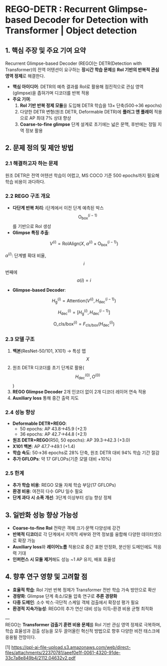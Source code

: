# REGO-DETR : Recurrent Glimpse-based Decoder for Detection with Transformer | Object detection

## 1. 핵심 주장 및 주요 기여 요약  
Recurrent Glimpse-based Decoder (REGO)는 DETR(Detection with Transformer)의 전역 어텐션이 요구하는 **장시간 학습 문제**를 **RoI 기반의 반복적 관심 영역 정제**로 해결한다.  
- **핵심 아이디어**: DETR의 예측 결과를 RoI로 활용해 점진적으로 관심 영역(glimpse)을 좁혀가며 디코더를 반복 적용  
- **주요 기여**:  
  1. **RoI 기반 반복 정제 모듈**을 도입해 DETR 학습을 13× 단축(500→36 epochs)  
  2. 다양한 DETR 변형(원조 DETR, Deformable DETR)에 **플러그 앤 플레이** 적용으로 AP 최대 7% 상대 향상  
  3. **Coarse-to-fine glimpse** 단계 설계로 초기에는 넓은 문맥, 후반에는 정밀 지역 정보 활용  

## 2. 문제 정의 및 제안 방법  
### 2.1 해결하고자 하는 문제  
원조 DETR은 전역 어텐션 학습이 어렵고, MS COCO 기준 500 epochs까지 필요해 학습 비용이 과다하다.  

### 2.2 REGO 구조 개요  
- **다단계 반복 처리**: i단계에서 이전 단계 예측된 박스 $$\mathrm{O}_{\text{box}}^{(i-1)}$$를 기반으로 RoI 생성  
- **Glimpse 특징 추출**:  

$$
    V^{(i)} = \mathrm{RoIAlign}\bigl(X,\; \alpha^{(i)} \times \mathrm{O}_{\text{box}}^{(i-1)}\bigr)
  $$  
  
$\alpha^{(i)}$: 단계별 확대 비율, $$i$$번째에 $$\alpha(i)=i$$  

- **Glimpse-based Decoder**:  

$$
    H_{\text{g}}^{(i)} = \mathrm{Attention}\bigl(V^{(i)},H_{\text{dec}}^{(i-1)}\bigr)
  $$

$$
    H_{\text{dec}}^{(i)} = [H_{\text{g}}^{(i)},\,H_{\text{dec}}^{(i-1)}]
  $$

$$
    \mathrm{O}\_{\text{cls/box}}^{(i)} = F_{\text{cls/box}}\bigl(H_{\text{dec}}^{(i)}\bigr)
  $$  

### 2.3 모델 구조  
1. **백본**(ResNet-50/101, X101) → 특성 맵 $$X$$  
2. 원조 DETR 디코더를 초기 단계로 활용($$H_{\text{dec}}^{(0)},O^{(0)}$$)  
3. **REGO Glimpse Decoder** 2개 인코더 없이 2개 디코더 레이어 연속 적용  
4. **Auxiliary loss** 통해 중간 출력 지도  

### 2.4 성능 향상  
- **Deformable DETR+REGO**:  
  - 50 epochs: AP 43.8→45.9 (+2.1)  
  - 36 epochs: AP 42.7→44.8 (+2.1)  
- **원조 DETR+REGO**(R50, 50 epochs): AP 39.3→42.3 (+3.0)  
- **X101 백본**: AP 47.7→49.1 (+1.4)  
- **학습 속도**: 50→36 epochs로 28% 단축, 원조 DETR 대비 94% 학습 기간 절감  
- **추가 GFLOPs**: 약 17 GFLOPs(기준 모델 대비 +10%)  

### 2.5 한계  
- **추가 학습 비용**: REGO 모듈 자체 학습 부담(17 GFLOPs)  
- **환경 비용**: 여전히 다수 GPU 일수 필요  
- **단계 과다 시 소폭 개선**: 3단계 이상부터 성능 향상 정체  

## 3. 일반화 성능 향상 가능성  
- **Coarse-to-fine RoI** 전략은 객체 크기·문맥 다양성에 강건  
- **반복적 디코더**로 각 단계에서 지역적 세부와 전역 정보를 융합해 다양한 데이터셋으로 확장 가능  
- **Auxiliary loss**와 **레이어노름** 적용으로 중간 표현 안정화, 분산된 도메인에도 적응력 기대  
- **인퍼런스 시 모듈 제거**해도 성능 ~1 AP 유지, 배포 효율성  

## 4. 향후 연구 영향 및 고려할 점  
- **효율적 학습**: RoI 기반 반복 정제가 Transformer 전반 학습 가속 방안으로 확산  
- **경량화**: Glimpse 단계 축소/모듈 압축 연구로 **추론 경량화**  
- **다중 도메인**: 소수 박스·극단적 스케일 객체 검출에서 확장성 평가 필요  
- **환경적 지속가능성**: REGO의 추가 연산 대비 성능 이득–환경 비용 균형 최적화  

—  
REGO는 **Transformer 검출기 훈련 비용 문제**를 RoI 기반 관심 영역 정제로 극복하며, 학습 효율성과 검출 성능을 모두 끌어올린 혁신적 방법으로 향후 다양한 비전 태스크에 응용될 전망이다.

[1] https://ppl-ai-file-upload.s3.amazonaws.com/web/direct-files/attachments/22370781/aeef0e1f-0061-4320-91de-33c7a8e849b4/2112.04632v2.pdf
